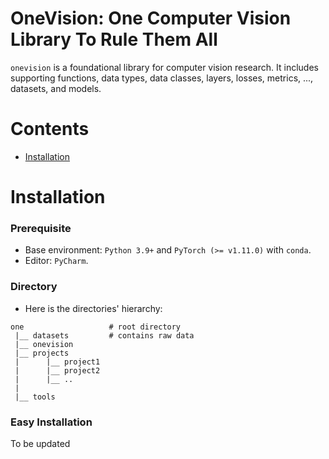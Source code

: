 OneVision: One Computer Vision Library To Rule Them All
=============================

`onevision` is a foundational library for computer vision research. 
It includes supporting functions, data types, data classes, layers, losses, 
metrics, ..., datasets, and models.


# Contents

- [Installation](#installation)


# Installation

### Prerequisite
- Base environment: `Python 3.9+` and `PyTorch (>= v1.11.0)` with `conda`.
- Editor: `PyCharm`.

### Directory
- Here is the directories' hierarchy:
```text
one                   # root directory
 |__ datasets         # contains raw data
 |__ onevision        
 |__ projects
 |      |__ project1
 |      |__ project2
 |      |__ ..
 |
 |__ tools
```

### Easy Installation
To be updated
